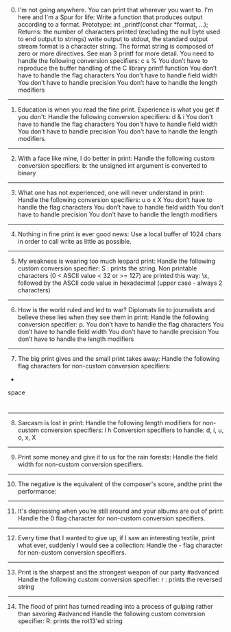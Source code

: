 0. I'm not going anywhere. You can print that wherever you want to. I'm here and I'm a Spur for life: 
Write a function that produces output according to a format.
Prototype: int _printf(const char *format, ...);
Returns: the number of characters printed (excluding the null byte used to end output to strings)
write output to stdout, the standard output stream
format is a character string. The format string is composed of zero or more directives. See man 3 printf for more detail. You need to handle the following conversion specifiers:
c
s
%
You don’t have to reproduce the buffer handling of the C library printf function
You don’t have to handle the flag characters
You don’t have to handle field width
You don’t have to handle precision
You don’t have to handle the length modifiers

--------------------------------------------------------------

1. Education is when you read the fine print. Experience is what you get if you don't:
Handle the following conversion specifiers: d & i
You don’t have to handle the flag characters
You don’t have to handle field width
You don’t have to handle precision
You don’t have to handle the length modifiers

--------------------------------------------------------------

2. With a face like mine, I do better in print:
Handle the following custom conversion specifiers: b: the unsigned int argument is converted to binary

--------------------------------------------------------------

3. What one has not experienced, one will never understand in print:
Handle the following conversion specifiers:
u
o
x
X
You don’t have to handle the flag characters
You don’t have to handle field width
You don’t have to handle precision
You don’t have to handle the length modifiers

--------------------------------------------------------------

4. Nothing in fine print is ever good news:
Use a local buffer of 1024 chars in order to call write as little as possible.

--------------------------------------------------------------

5. My weakness is wearing too much leopard print:
Handle the following custom conversion specifier: S : prints the string.
Non printable characters (0 < ASCII value < 32 or >= 127) are printed this way: \x, followed by the ASCII code value in hexadecimal (upper case - always 2 characters)

---------------------------------------------------------------

6. How is the world ruled and led to war? Diplomats lie to journalists and believe these lies when they see them in print: 
Handle the following conversion specifier: p.
You don’t have to handle the flag characters
You don’t have to handle field width
You don’t have to handle precision
You don’t have to handle the length modifiers

--------------------------------------------------------------

7. The big print gives and the small print takes away: 
Handle the following flag characters for non-custom conversion specifiers:
+
space
#

--------------------------------------------------------------

8. Sarcasm is lost in print: Handle the following length modifiers for non-custom conversion specifiers:
l
h
Conversion specifiers to handle: d, i, u, o, x, X

--------------------------------------------------------------

9. Print some money and give it to us for the rain forests: Handle the field width for non-custom conversion specifiers.

--------------------------------------------------------------

10. The negative is the equivalent of the composer's score, andthe print the performance: 

--------------------------------------------------------------

11. It's depressing when you're still around and your albums are out of print: Handle the 0 flag character for non-custom conversion specifiers.

--------------------------------------------------------------

12. Every time that I wanted to give up, if I saw an interesting textile, print what ever, suddenly I would see a collection: Handle the - flag character for non-custom conversion specifiers.

--------------------------------------------------------------

13. Print is the sharpest and the strongest weapon of our party
#advanced
Handle the following custom conversion specifier: r : prints the reversed string

--------------------------------------------------------------

14. The flood of print has turned reading into a process of gulping rather than savoring
#advanced
Handle the following custom conversion specifier: R: prints the rot13'ed string


